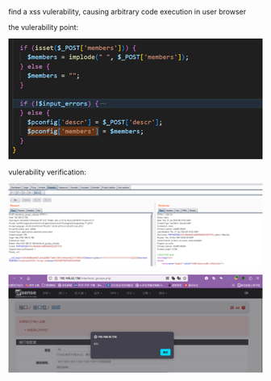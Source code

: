 find a xss vulerability, causing arbitrary code execution in user browser

the vulerability point:

![](./02.png)



vulerability verification:


![](./03.png)

![](./04.png)
